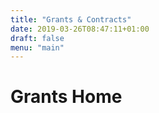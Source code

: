 ```yaml
---
title: "Grants & Contracts"
date: 2019-03-26T08:47:11+01:00
draft: false
menu: "main"
---
```

# Grants Home
